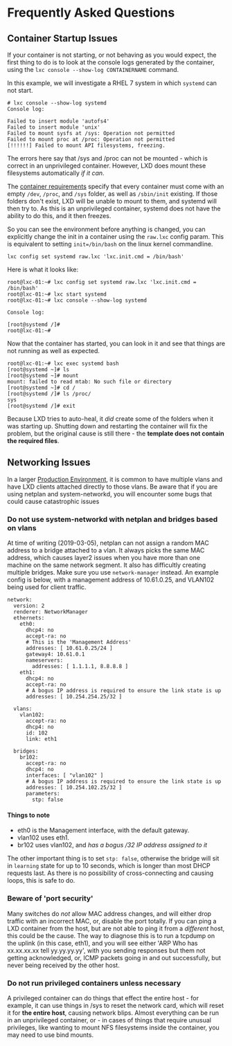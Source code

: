 # Frequently Asked Questions

## Container Startup Issues

If your container is not starting, or not behaving as you would expect,
the first thing to do is to look at the console logs generated by the
container, using the `lxc console --show-log CONTAINERNAME` command.

In this example, we will investigate a RHEL 7 system in which `systemd`
can not start.

    # lxc console --show-log systemd
    Console log:
    
    Failed to insert module 'autofs4'
    Failed to insert module 'unix'
    Failed to mount sysfs at /sys: Operation not permitted
    Failed to mount proc at /proc: Operation not permitted
    [!!!!!!] Failed to mount API filesystems, freezing.

The errors here say that /sys and /proc can not be mounted - which is
correct in an unprivileged container.  However, LXD does mount these
filesystems automatically _if it can_. 

The [container requirements](container-environment.md) specify that
every container must come with an empty `/dev`, `/proc`, and `/sys`
folder, as well as `/sbin/init` existing.  If those folders don't
exist, LXD will be unable to mount to them, and systemd will then
try to. As this is an unprivileged container, systemd does not have
the ability to do this, and it then freezes.

So you can see the environment before anything is changed, you can
explicitly change the init in a container using the `raw.lxc` config
param.  This is equivalent to setting `init=/bin/bash` on the linux
kernel commandline.

    lxc config set systemd raw.lxc 'lxc.init.cmd = /bin/bash'

Here is what it looks like:

    root@lxc-01:~# lxc config set systemd raw.lxc 'lxc.init.cmd = /bin/bash'
    root@lxc-01:~# lxc start systemd
    root@lxc-01:~# lxc console --show-log systemd
    
    Console log:

    [root@systemd /]#
    root@lxc-01:~#

Now that the container has started, you can look in it and see that things are
not running as well as expected.

    root@lxc-01:~# lxc exec systemd bash
    [root@systemd ~]# ls
    [root@systemd ~]# mount
    mount: failed to read mtab: No such file or directory
    [root@systemd ~]# cd /
    [root@systemd /]# ls /proc/
    sys
    [root@systemd /]# exit

Because LXD tries to auto-heal, it *did* create some of the folders when it was
starting up. Shutting down and restarting the container will fix the problem, but
the original cause is still there - the **template does not contain the required
files**.

## Networking Issues

In a larger [Production Environment](production-setup.md), it is common to have
multiple vlans and have LXD clients attached directly to those vlans. Be aware that
if you are using netplan and system-networkd, you will encounter some bugs that
could cause catastrophic issues

### Do not use system-networkd with netplan and bridges based on vlans

At time of writing (2019-03-05), netplan can not assign a random MAC address to
a bridge attached to a vlan. It always picks the same MAC address, which causes
layer2 issues when you have more than one machine on the same network segment.
It also has difficultly creating multiple bridges.  Make sure you use
`network-manager` instead. An example config is below, with a management
address of 10.61.0.25, and VLAN102 being used for client traffic.

    network:
      version: 2
      renderer: NetworkManager
      ethernets:
        eth0:
          dhcp4: no
          accept-ra: no
          # This is the 'Management Address'
          addresses: [ 10.61.0.25/24 ]
          gateway4: 10.61.0.1
          nameservers:
            addresses: [ 1.1.1.1, 8.8.8.8 ]
        eth1:
          dhcp4: no
          accept-ra: no
          # A bogus IP address is required to ensure the link state is up
          addresses: [ 10.254.254.25/32 ]
    
      vlans:
        vlan102:
          accept-ra: no
          dhcp4: no
          id: 102
          link: eth1

      bridges:
        br102:
          accept-ra: no
          dhcp4: no
          interfaces: [ "vlan102" ]
          # A bogus IP address is required to ensure the link state is up
          addresses: [ 10.254.102.25/32 ]
          parameters:
            stp: false

#### Things to note

* eth0 is the Management interface, with the default gateway.
* vlan102 uses eth1.
* br102 uses vlan102, and _has a bogus /32 IP address assigned to it_

The other important thing is to set `stp: false`, otherwise the bridge will sit
in `learning` state for up to 10 seconds, which is longer than most DHCP requests
last. As there is no possibility of cross-connecting and causing loops, this is
safe to do.

### Beware of 'port security'

Many switches do *not* allow MAC address changes, and will either drop traffic
with an incorrect MAC, or, disable the port totally. If you can ping a LXD container
from the host, but are not able to ping it from a _different_ host, this could be
the cause.  The way to diagnose this is to run a tcpdump on the uplink (in this case,
eth1), and you will see either 'ARP Who has xx.xx.xx.xx tell yy.yy.yy.yy', with you
sending responses but them not getting acknowledged, or, ICMP packets going in and
out successfully, but never being received by the other host.

### Do not run privileged containers unless necessary

A privileged container can do things that effect the entire host - for example, it
can use things in /sys to reset the network card, which will reset it for **the entire
host**, causing network blips. Almost everything can be run in an unprivileged container,
or - in cases of things that require unusual privileges, like wanting to mount NFS
filesystems inside the container, you may need to use bind mounts.

